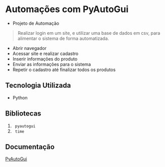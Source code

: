 # Automações com PyAutoGui

- Projeto de Automação
> Realizar login em um site, e utilizar uma base de dados em csv, para alimentar o sistema de forma automatizada.

- Abrir navegador
- Acessar site e realizar cadastro
- Inserir informações do produto
- Enviar as informações para o sistema
- Repetir o cadastro até finalizar todos os produtos

## Tecnologia Utilizada
- Python

## Bibliotecas 
<ol>
    <li><code> pyautogui </code></li>
    <li><code> time </code></li>
</ol>

## Documentação

[PyAutoGui](https://pyautogui.readthedocs.io/en/latest/)

